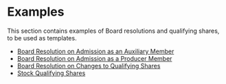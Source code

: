 Examples
========

This section contains examples of Board resolutions and qualifying shares, to
be used as templates.

* [Board Resolution on Admission as an Auxiliary Member](examples/admission1.md)
* [Board Resolution on Admission as a Producer Member](examples/admission2.md)
* [Board Resolution on Changes to Qualifying Shares](examples/changes.md)
* [Stock Qualifying Shares](examples/shares.md)


